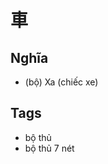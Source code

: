# 車

## Nghĩa
* (bộ) Xa (chiếc xe)

## Tags
* bộ thủ
* bộ thủ 7 nét

<script>window.HANZI_FIELD='車';</script>